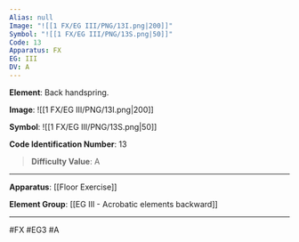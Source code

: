 ```yaml
---
Alias: null
Image: "![[1 FX/EG III/PNG/13I.png|200]]"
Symbol: "![[1 FX/EG III/PNG/13S.png|50]]"
Code: 13
Apparatus: FX
EG: III
DV: A
---
```

**Element**: Back handspring.

**Image**:
![[1 FX/EG III/PNG/13I.png|200]]

**Symbol**:
![[1 FX/EG III/PNG/13S.png|50]]

**Code Identification Number**: 13

>**Difficulty Value**: A

___
**Apparatus**: [[Floor Exercise]]

**Element Group**: [[EG III - Acrobatic elements backward]]
___
#FX #EG3 #A
